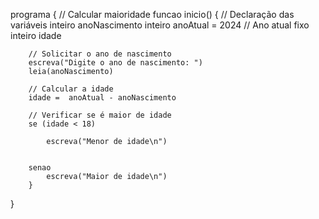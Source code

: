 programa
{
    // Calcular maioridade
    funcao inicio()
    {
        // Declaração das variáveis
        inteiro anoNascimento
        inteiro anoAtual = 2024  // Ano atual fixo
        inteiro idade

        // Solicitar o ano de nascimento
        escreva("Digite o ano de nascimento: ")
        leia(anoNascimento)
        
        // Calcular a idade
        idade =  anoAtual - anoNascimento
        
        // Verificar se é maior de idade
        se (idade < 18) 
        
            escreva("Menor de idade\n")
        
       
        senao
            escreva("Maior de idade\n")
        }
    
}
